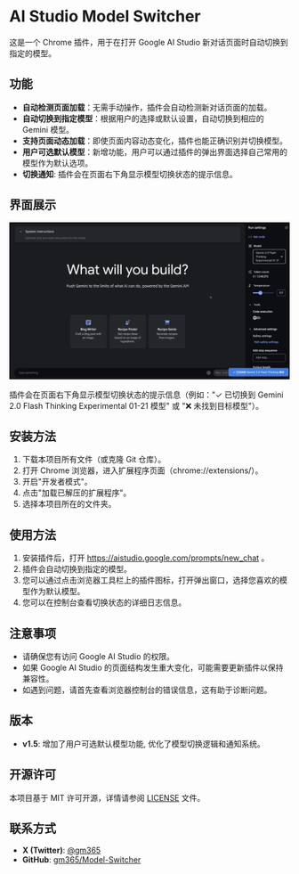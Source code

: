 # AI Studio Model Switcher

这是一个 Chrome 插件，用于在打开 Google AI Studio 新对话页面时自动切换到指定的模型。

## 功能

- **自动检测页面加载**：无需手动操作，插件会自动检测新对话页面的加载。
- **自动切换到指定模型**：根据用户的选择或默认设置，自动切换到相应的 Gemini 模型。
- **支持页面动态加载**：即使页面内容动态变化，插件也能正确识别并切换模型。
- **用户可选默认模型**：新增功能，用户可以通过插件的弹出界面选择自己常用的模型作为默认选项。
- **切换通知**: 插件会在页面右下角显示模型切换状态的提示信息。

## 界面展示

![Google AI Studio 界面截图](images/screenshot.jpg)

插件会在页面右下角显示模型切换状态的提示信息（例如："✓ 已切换到 Gemini 2.0 Flash Thinking Experimental 01-21 模型" 或 "❌ 未找到目标模型"）。

## 安装方法

1.  下载本项目所有文件（或克隆 Git 仓库）。
2.  打开 Chrome 浏览器，进入扩展程序页面（chrome://extensions/）。
3.  开启"开发者模式"。
4.  点击"加载已解压的扩展程序"。
5.  选择本项目所在的文件夹。

## 使用方法

1.  安装插件后，打开 https://aistudio.google.com/prompts/new_chat 。
2.  插件会自动切换到指定的模型。
3.  您可以通过点击浏览器工具栏上的插件图标，打开弹出窗口，选择您喜欢的模型作为默认模型。
4.  您可以在控制台查看切换状态的详细日志信息。

## 注意事项

-   请确保您有访问 Google AI Studio 的权限。
-   如果 Google AI Studio 的页面结构发生重大变化，可能需要更新插件以保持兼容性。
-   如遇到问题，请首先查看浏览器控制台的错误信息，这有助于诊断问题。

## 版本

-   **v1.5**: 增加了用户可选默认模型功能, 优化了模型切换逻辑和通知系统。

## 开源许可

本项目基于 MIT 许可开源，详情请参阅 [LICENSE](LICENSE) 文件。

## 联系方式

-   **X (Twitter)**: [@gm365](https://x.com/gm365)
-   **GitHub**: [gm365/Model-Switcher](https://github.com/gm365/Model-Switcher) 